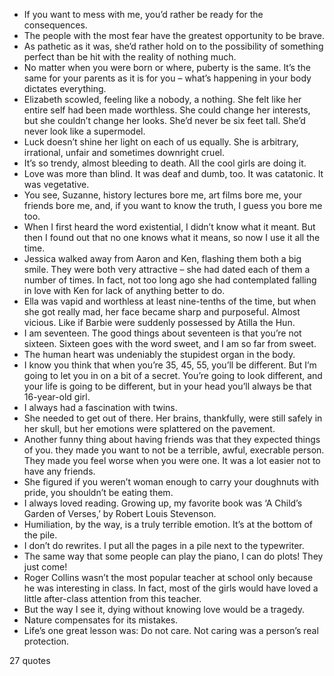  - If you want to mess with me, you’d rather be ready for the consequences.
 - The people with the most fear have the greatest opportunity to be brave.
 - As pathetic as it was, she’d rather hold on to the possibility of something perfect than be hit with the reality of nothing much.
 - No matter when you were born or where, puberty is the same. It’s the same for your parents as it is for you – what’s happening in your body dictates everything.
 - Elizabeth scowled, feeling like a nobody, a nothing. She felt like her entire self had been made worthless. She could change her interests, but she couldn’t change her looks. She’d never be six feet tall. She’d never look like a supermodel.
 - Luck doesn’t shine her light on each of us equally. She is arbitrary, irrational, unfair and sometimes downright cruel.
 - It’s so trendy, almost bleeding to death. All the cool girls are doing it.
 - Love was more than blind. It was deaf and dumb, too. It was catatonic. It was vegetative.
 - You see, Suzanne, history lectures bore me, art films bore me, your friends bore me, and, if you want to know the truth, I guess you bore me too.
 - When I first heard the word existential, I didn’t know what it meant. But then I found out that no one knows what it means, so now I use it all the time.
 - Jessica walked away from Aaron and Ken, flashing them both a big smile. They were both very attractive – she had dated each of them a number of times. In fact, not too long ago she had contemplated falling in love with Ken for lack of anything better to do.
 - Ella was vapid and worthless at least nine-tenths of the time, but when she got really mad, her face became sharp and purposeful. Almost vicious. Like if Barbie were suddenly possessed by Atilla the Hun.
 - I am seventeen. The good things about seventeen is that you’re not sixteen. Sixteen goes with the word sweet, and I am so far from sweet.
 - The human heart was undeniably the stupidest organ in the body.
 - I know you think that when you’re 35, 45, 55, you’ll be different. But I’m going to let you in on a bit of a secret. You’re going to look different, and your life is going to be different, but in your head you’ll always be that 16-year-old girl.
 - I always had a fascination with twins.
 - She needed to get out of there. Her brains, thankfully, were still safely in her skull, but her emotions were splattered on the pavement.
 - Another funny thing about having friends was that they expected things of you. they made you want to not be a terrible, awful, execrable person. They made you feel worse when you were one. It was a lot easier not to have any friends.
 - She figured if you weren’t woman enough to carry your doughnuts with pride, you shouldn’t be eating them.
 - I always loved reading. Growing up, my favorite book was ‘A Child’s Garden of Verses,’ by Robert Louis Stevenson.
 - Humiliation, by the way, is a truly terrible emotion. It’s at the bottom of the pile.
 - I don’t do rewrites. I put all the pages in a pile next to the typewriter.
 - The same way that some people can play the piano, I can do plots! They just come!
 - Roger Collins wasn’t the most popular teacher at school only because he was interesting in class. In fact, most of the girls would have loved a little after-class attention from this teacher.
 - But the way I see it, dying without knowing love would be a tragedy.
 - Nature compensates for its mistakes.
 - Life’s one great lesson was: Do not care. Not caring was a person’s real protection.

27 quotes